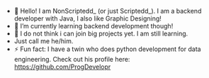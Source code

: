 - 👋 Hello! I am NonScriptedd_ (or just Scriptedd_). I am a backend developer with Java, I also like Graphic Designing!
- 🌱 I’m currently learning backend development though!
- 💞️ I do not think i can join big projects yet. I am still learning.
- Just call me he/him.
- ⚡ Fun fact: I have a twin who does python development for data engineering. Check out his profile here:
  https://github.com/ProgDevelopr

<!---
nonscriptedd/nonscriptedd is a ✨ special ✨ repository because its `README.md` (this file) appears on your GitHub profile.
You can click the Preview link to take a look at your changes.
--->
